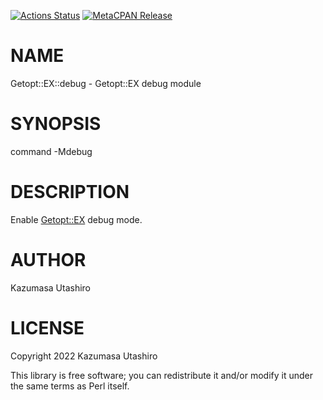 [![Actions Status](https://github.com/kaz-utashiro/Getopt-EX-debug/workflows/test/badge.svg)](https://github.com/kaz-utashiro/Getopt-EX-debug/actions) [![MetaCPAN Release](https://badge.fury.io/pl/Getopt-EX-debug.svg)](https://metacpan.org/release/Getopt-EX-debug)
# NAME

Getopt::EX::debug - Getopt::EX debug module

# SYNOPSIS

command -Mdebug

# DESCRIPTION

Enable [Getopt::EX](https://metacpan.org/pod/Getopt%3A%3AEX) debug mode.

# AUTHOR

Kazumasa Utashiro

# LICENSE

Copyright 2022 Kazumasa Utashiro

This library is free software; you can redistribute it and/or modify
it under the same terms as Perl itself.
